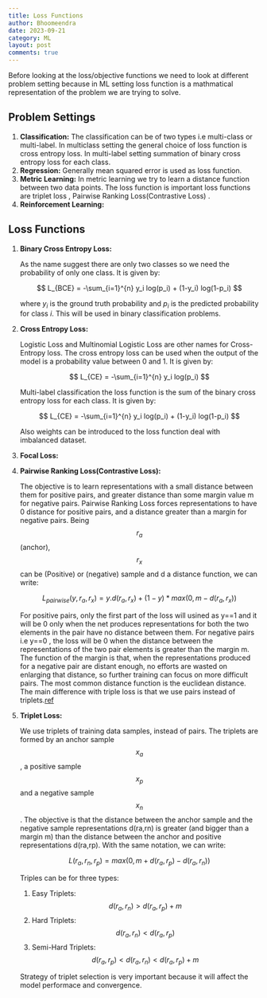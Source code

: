 ```yaml
---
title: Loss Functions
author: Bhoomeendra
date: 2023-09-21
category: ML
layout: post
comments: true
---
```


Before looking at the loss/objective functions we need to look at different problem setting because in ML setting loss function is a mathmatical representation of the problem we are trying to solve.

## Problem Settings

1. __Classification:__ The classification can be of two types i.e multi-class or multi-label. In multiclass setting the general choice of loss function is cross entropy loss. In multi-label setting summation of binary cross entropy loss for each class.
2. __Regression:__ Generally mean squared error is used as loss function.
3. __Metric Learning:__ In metric learning we try to learn a distance function between two data points. The loss function is important loss functions are triplet loss , Pairwise Ranking Loss(Contrastive Loss) .
4. __Reinforcement Learning:__

## Loss Functions

1. __Binary Cross Entropy Loss:__

    As the name suggest there are only two classes so we need the probability of only one class. It is given by:

    $$ L_{BCE} = -\sum_{i=1}^{n} y_i log(p_i) + (1-y_i) log(1-p_i) $$
    
    where $y_i$ is the ground truth probability and $p_i$ is the predicted probability for class $i$. This will be used in binary classification problems.

2. __Cross Entropy Loss:__

    Logistic Loss and Multinomial Logistic Loss are other names for Cross-Entropy loss. The cross entropy loss can be used when the output of the model is a probability value between 0 and 1. It is given by:
    
    $$ L_{CE} = -\sum_{i=1}^{n} y_i log(p_i) $$
    
    Multi-label classification the loss function is the sum of the binary cross entropy loss for each class. It is given by:

    $$ L_{CE} = -\sum_{i=1}^{n} y_i log(p_i) + (1-y_i) log(1-p_i) $$

    Also weights can be introduced to the loss function deal with imbalanced dataset.

3. __Focal Loss:__
4. __Pairwise Ranking Loss(Contrastive Loss):__ 

    The objective is to learn representations with a small distance between them for positive pairs, and greater distance than some margin value m for negative pairs. Pairwise Ranking Loss forces representations to have 0 distance for positive pairs, and a distance greater than a margin for negative pairs. Being $$r_a$$(anchor), $$r_x$$ can be (Positive) or (negative) sample and d a distance function, we can write:

    $$L_{pairwise}(y,r_a,r_x) = y.d(r_a,r_x) + (1-y)*max(0,m-d(r_a,r_x))$$

    For positive pairs, only the first part of the loss will usined as y==1 and it will be 0 only when the net produces representations for both the two elements in the pair have no distance between them. For negative pairs i.e y==0 , the loss will be 0 when the distance between the representations of the two pair elements is greater than the margin m. The function of the margin is that, when the representations produced for a negative pair are distant enough, no efforts are wasted on enlarging that distance, so further training can focus on more difficult pairs. The most common distance function is the euclidean distance. The main difference with triple loss is that we use pairs instead of triplets.[ref](https://gombru.github.io/2019/04/03/ranking_loss/)

5. __Triplet Loss:__

    We use triplets of training data samples, instead of pairs. The triplets are formed by an anchor sample $$x_a$$, a positive sample $$x_p$$ and a negative sample $$x_n$$. The objective is that the distance between the anchor sample and the negative sample representations d(ra,rn) is greater (and bigger than a margin m) than the distance between the anchor and positive representations d(ra,rp). With the same notation, we can write:

    $$ L(r_a,r_n,r_p) = max(0, m + d(r_a,r_p) - d(r_a,r_n)) $$

    Triples can be for three types:

    1. Easy Triplets: $$d(r_a,r_n)>d(r_a,r_p)+m$$
    2. Hard Triplets: $$d(r_a,r_n)<d(r_a,r_p)$$
    3. Semi-Hard Triplets: $$d(r_a,r_p)<d(r_a,r_n)<d(r_a,r_p)+m$$

    Strategy of triplet selection is very important because it will affect the model performace and convergence.

